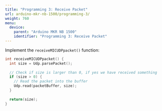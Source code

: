 ```yaml
---
title: "Programming 3: Receive Packet"
url: arduino-mkr-nb-1500/programming-3/
weight: 760
menu:
  device:
    parent: "Arduino MKR NB 1500"
    identifier: "Programming 3: Receive Packet"
---
```


Implement the `receiveMICUDPpacket()` function:

```cpp
int receiveMICUDPpacket() {
  int size = Udp.parsePacket();
 
  // Check if size is larger than 0, if yes we have received something
  if (size > 0) {
    // Read the packet into the buffer
    Udp.read(packetBuffer, size);
  }
  
  return(size);
}
```
